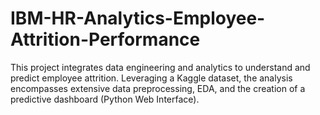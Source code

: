 # IBM-HR-Analytics-Employee-Attrition-Performance
This project integrates data engineering and analytics to understand and predict employee attrition. Leveraging a Kaggle dataset, the analysis encompasses extensive data preprocessing, EDA, and the creation of a predictive dashboard (Python Web Interface).
